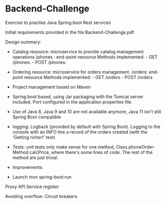 # Backend-Challenge
Exercise to practise Java Spring boot Rest services

Initial requirements provided in the file Backend-Challenge.pdf

Design summary:

- Catalog resource: microservice to provide catalog management operations 
	/phones : end-point resource
	Methods implemented:
		- GET  /phones:
		- POST /phones:

- Ordering resource: microservice for orders management.
	/orders: end-point resource
	Methods implemented:
		- GET /orders
		- POST /orders

- Project management based on Maven
- Spring boot based, using Jar packaging with the Tomcat server included. Port configured in the application properties file.
- Use of Java 8, Java 9 and 10 are not available anymore, Java 11 isn't still Spring Boot compatible
- logging: Logback (provided by default with Spring Boot). Logging to the console with an INFO line a record of the orders created (with the 'Getting richer!' text) 
- Tests: unit tests only make sense for one method, Class phoneOrder- Method calcPrice, where there's some lines of code. The rest of the method are just trivial.
 - Improvements:

 - Launch
	mvn spring-boot:run
 
Proxy API
Service register

Avoiding overflow:
Circuit breakers

